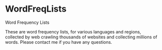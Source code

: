 # WordFreqLists
Word Frequency Lists

These are word frequency lists, for various languages and regions, collected by web crawling thousands of websites and collecting millions of words. Please contact me if you have any questions.
